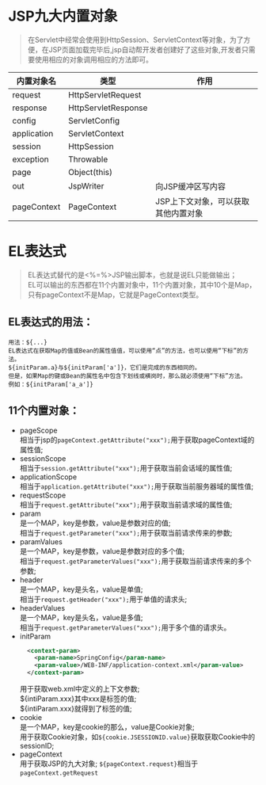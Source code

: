 # JSP九大内置对象  
>在Servlet中经常会使用到HttpSession、ServletContext等对象，为了方便，在JSP页面加载完毕后,jsp自动帮开发者创建好了这些对象,开发者只需要使用相应的对象调用相应的方法即可。  

内置对象名|类型|作用
--------|----|---
request|HttpServletRequest|
response|HttpServletResponse|
config|ServletConfig|
application|ServletContext|
session|HttpSession|
exception|Throwable|
page|Object(this)|
out|JspWriter|向JSP缓冲区写内容
pageContext|PageContext|JSP上下文对象，可以获取其他内置对象


# EL表达式
> EL表达式替代的是<%=%>JSP输出脚本，也就是说EL只能做输出；  
EL可以输出的东西都在11个内置对象中，11个内置对象，其中10个是Map，只有pageContext不是Map，它就是PageContext类型。  

## EL表达式的用法：  
```
用法：${...}  
EL表达式在获取Map的值或Bean的属性值值，可以使用“点”的方法，也可以使用“下标”的方法。  
${initParam.a}与${initParam['a']}，它们是完成的东西相同的。  
但是，如果Map的键或Bean的属性名中包含下划线或横岗时，那么就必须使用“下标”方法。
例如：${initParam['a_a']}
```

## 11个内置对象：
- pageScope  
  相当于jsp的`pageContext.getAttribute("xxx");`用于获取pageContext域的属性值;
- sessionScope  
  相当于`session.getAttribute("xxx");`用于获取当前会话域的属性值;
- applicationScope  
  相当于`application.getAttribute("xxx");`用于获取当前服务器域的属性值;
- requestScope  
  相当于`request.getAttribute("xxx");`用于获取当前请求域的属性值;
- param  
  是一个MAP，key是参数，value是参数对应的值;  
  相当于`request.getParameter("xxx");`用于获取当前请求传来的参数;
- paramValues  
  是一个MAP，key是参数，value是参数对应的多个值;  
  相当于`request.getParameterValues("xxx");`用于获取当前请求传来的多个参数;
- header  
  是一个MAP，key是头名，value是单值;  
  相当于`request.getHeader("xxx");`用于单值的请求头;
- headerValues  
  是一个MAP，key是头名，value是多值;  
  相当于`request.getParameterValues("xxx");`用于多个值的请求头。
- initParam  
  ```xml
    <context-param>
      <param-name>SpringConfig</param-name>
      <param-value>/WEB-INF/application-context.xml</param-value>
    </context-param>
  ```
  用于获取web.xml中定义的<context-param>上下文参数;  
  ${intiParam.xxx}其中xxx是<param-name>标签的值;  
  ${intiParam.xxx}就得到了<param-value>标签的值;
- cookie  
  是一个MAP，key是cookie的那么，value是Cookie对象;  
  用于获取Cookie对象，如`${cookie.JSESSIONID.value}`获取获取Cookie中的sessionID;  
- pageContext  
  用于获取JSP的九大对象;
  `${pageContext.request}`相当于`pageContext.getRequest`
